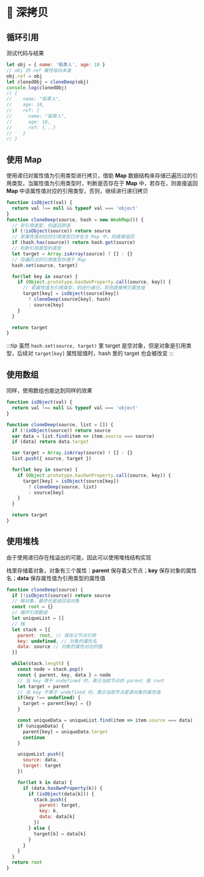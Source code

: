 # :money_mouth_face: 深拷贝

## 循环引用

测试代码与结果

```js
let obj = { name: '稻草人', age: 18 }
// obj 的 ref 属性指向本身
obj.ref = obj
let clonedObj = cloneDeep(obj)
console.log(clonedObj)
// {
//    name: "稻草人",
//    age: 18,
//    ref: {
//      name: "稻草人",
//      age: 18,
//      ref: {...}
//    }
// }
```

## 使用 Map

使用递归对属性值为引用类型进行拷贝，借助 **Map** 数据结构来存储已遍历过的引用类型，当属性值为引用类型时，判断是否存在于 **Map** 中，若存在，则直接返回 **Map** 中该属性值对应的引用类型，否则，继续进行递归拷贝

```js
function isObject(val) {
  return val !== null && typeof val === 'object'
}
function cloneDeep(source, hash = new WeakMap()) {
  // 非引用类型，则返回原值
  if (!isObject(source)) return source
  // 若属性值对应的引用类型已存在与 Map 中，则直接返回
  if (hash.has(source)) return hash.get(source)
  // 判断引用类型的类型
  let target = Array.isArray(source) ? [] : {}
  // 将遍历过的引用类型存储于 Map
  hash.set(source, target)

  for(let key in source) {
    if (Object.prototype.hasOwnProperty.call(source, key)) {
      // 若属性值为引用类型，则进行递归，否则直接拷贝属性值
      target[key] = isObject(source[key])
        ? cloneDeep(source[key], hash)
        : source[key]
    }
  }

  return target
}
```

:::tip
虽然 `hash.set(source, target)` 里 target 是空对象，但是对象是引用类型，后续对 `target[key]` 属性赋值时，hash 里的 target 也会被改变
:::

## 使用数组

同样，使用数组也能达到同样的效果

```js
function isObject(val) {
  return val !== null && typeof val === 'object'
}

function cloneDeep(source, list = []) {
  if (!isObject(source)) return source
  var data = list.find(item => item.source === source)
  if (data) return data.target

  var target = Array.isArray(source) ? [] : {}
  list.push({ source, target })

  for(let key in source) {
    if (Object.prototype.hasOwnProperty.call(source, key)) {
      target[key] = isObject(source[key])
        ? cloneDeep(source, list)
        : source[key]
    }
  }

  return target
}
```

## 使用堆栈

由于使用递归存在栈溢出的可能，因此可以使用堆栈结构实现

栈里存储着对象，对象有三个属性：**parent** 保存着父节点；**key** 保存对象的属性名；**data** 保存属性值为引用类型的属性值

```js
function cloneDeep(source) {
  if (!isObject(source)) return source
  // 根对象，最终也是返回该对象
  const root = {}
  // 循环引用数组
  let uniqueList = []
  // 栈
  let stack = [{
    parent: root, // 保存父节点引用
    key: undefined, // 对象的属性名
    data: source // 对象的属性对应的值
  }]

  while(stack.length) {
    const node = stack.pop()
    const { parent, key, data } = node
    // 当 key 等于 undefined 时，表示当前节点的 parent 是 root
    let target = parent
    // 当 key 不等于 undefined 时，表示当前节点是源对象的属性值
    if(key !== undefined) {
      target = parent[key] = {}
    }

    const uniqueData = uniqueList.find(item => item.source === data)
    if (uniqueData) {
      parent[key] = uniqueData.target
      continue
    }

    uniqueList.push({
      source: data,
      target: target
    })

    for(let k in data) {
      if (data.hasOwnProperty(k)) {
        if (isObject(data[k])) {
          stack.push({
            parent: target,
            key: k,
            data: data[k]
          })
        } else {
          target[k] = data[k]
        }
      }
    }
  }
  return root
}
```
